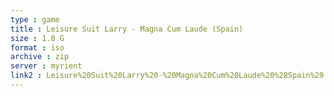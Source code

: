 ```yaml
---
type : game
title : Leisure Suit Larry - Magna Cum Laude (Spain)
size : 1.8 G
format : iso
archive : zip
server : myrient
link2 : Leisure%20Suit%20Larry%20-%20Magna%20Cum%20Laude%20%28Spain%29
---
```

